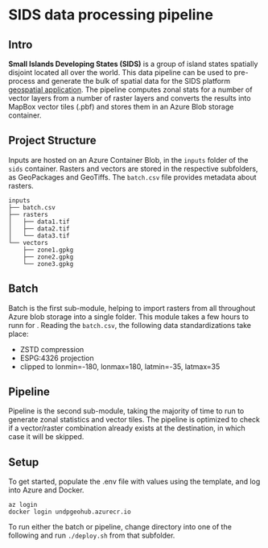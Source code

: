 # SIDS data processing pipeline

## Intro

**Small Islands Developing States (SIDS)** is a group of island states spatially disjoint located all over the world. This data pipeline can be used to pre-process and generate the bulk of spatial data for the SIDS platform [geospatial application](https://data.undp.org/sids/geospatial-data). The pipeline computes zonal stats for a number of vector layers from a number of raster layers and converts the results into MapBox vector tiles (.pbf) and stores them in an Azure Blob storage container.

## Project Structure

Inputs are hosted on an Azure Container Blob, in the `inputs` folder of the `sids` container. Rasters and vectors are stored in the respective subfolders, as GeoPackages and GeoTiffs. The `batch.csv` file provides metadata about rasters. 

```shell
inputs
├── batch.csv
├── rasters
│   ├── data1.tif
│   ├── data2.tif
│   └── data3.tif
└── vectors
    ├── zone1.gpkg
    ├── zone2.gpkg
    └── zone3.gpkg
```

## Batch

Batch is the first sub-module, helping to import rasters from all throughout Azure blob storage into a single folder. This module takes a few hours to runn for . Reading the `batch.csv`, the following data standardizations take place:

- ZSTD compression
- ESPG:4326 projection
- clipped to lonmin=-180, lonmax=180, latmin=-35, latmax=35

## Pipeline

Pipeline is the second sub-module, taking the majority of time to run to generate zonal statistics and vector tiles. The pipeline is optimized to check if a vector/raster combination already exists at the destination, in which case it will be skipped.

## Setup

To get started, populate the .env file with values using the template, and log into Azure and Docker.

```shell
az login
docker login undpgeohub.azurecr.io
```

To run either the batch or pipeline, change directory into one of the following and run `./deploy.sh` from that subfolder.
